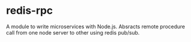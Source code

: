 # redis-rpc
A module to write microservices with Node.js. Absracts remote procedure call from one node server to other using redis pub/sub.
